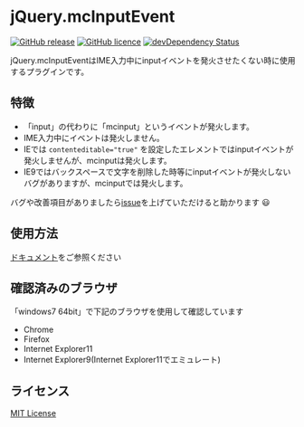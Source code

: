 # jQuery.mcInputEvent
[![GitHub release](https://img.shields.io/badge/release-v0.2.0-blue.svg?style=flat)](https://github.com/hrdaya/jQuery.mcInputEvent/releases)
[![GitHub licence](https://img.shields.io/badge/licence-MIT-blue.svg?style=flat)](https://github.com/hrdaya/jQuery.mcInputEvent/blob/master/LICENSE)
[![devDependency Status](https://david-dm.org/hrdaya/jQuery.mcInputEvent/dev-status.svg)](https://david-dm.org/hrdaya/jQuery.mcInputEvent#info=devDependencies)

jQuery.mcInputEventはIME入力中にinputイベントを発火させたくない時に使用するプラグインです。

## 特徴

 - 「input」の代わりに「mcinput」というイベントが発火します。
 - IME入力中にイベントは発火しません。
 - IEでは `contenteditable="true"` を設定したエレメントではinputイベントが発火しませんが、mcinputは発火します。
 - IE9ではバックスペースで文字を削除した時等にinputイベントが発火しないバグがありますが、mcinputでは発火します。

バグや改善項目がありましたら[issue](https://github.com/hrdaya/jQuery.mcInputEvent/issues)を上げていただけると助かります :smiley:

## 使用方法

[ドキュメント](http://hrdaya.github.io/jQuery.mcInputEvent/)をご参照ください

## 確認済みのブラウザ

「windows7 64bit」で下記のブラウザを使用して確認しています

 - Chrome
 - Firefox
 - Internet Explorer11
 - Internet Explorer9(Internet Explorer11でエミュレート)

## ライセンス

[MIT License](https://github.com/hrdaya/jQuery.mcInputEvent/blob/master/LICENSE)
